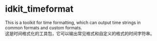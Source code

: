 # idkit_timeformat
This is a toolkit for time formatting, which can output time strings in common formats and custom formats.    
这是时间格式化的工具包，它可以输出常见格式和自定义的格式的时间字符串。
